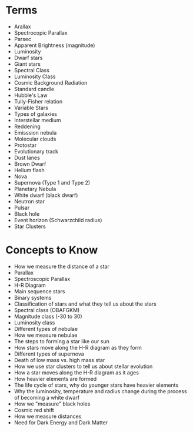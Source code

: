 # Terms
- Arallax
- Spectrocopic Parallax
- Parsec
- Apparent Brightness (magnitude)
- Luminosity
- Dwarf stars
- Giant stars
- Spectral Class
- Luminosity Class
- Cosmic Background Radiation
- Standard candle
- Hubble's Law
- Tully-Fisher relation
- Variable Stars
- Types of galaxies
- Interstellar medium
- Reddening
- Emisssion nebula
- Molecular clouds
- Protostar
- Evolutionary track
- Dust lanes
- Brown Dwarf
- Helium flash
- Nova
- Supernova (Type 1 and Type 2)
- Planetary Nebula
- White dwarf (black dwarf)
- Neutron star
- Pulsar
- Black hole
- Event horizon (Schwarzchild radius)
- Star Clusters
# Concepts to Know
- How we measure the distance of a star
- Parallax
- Spectroscopic Parallax
- H-R Diagram
- Main sequence stars
- Binary systems
- Classification of stars and what they tell us about the stars
- Spectral class (OBAFGKM)
- Magnitude class (-30 to 30)
- Luminosity class
- Different types of nebulae
- How we measure nebulae
- The steps to forming a star like our sun
- How stars move along the H-R diagram as they form
- Different types of supernova
- Death of low mass vs. high mass star
- How we use star clusters to tell us about stellar evolution
- How a star moves along the H-R diagram as it ages
- How heavier elements are formed
- The life cycle of stars, why do younger stars have heavier elements
- Why the luminosity, temperature and radius change during the process of becoming a white dwarf
- How we "measure" black holes
- Cosmic red shift
- How we measure distances
- Need for Dark Energy and Dark Matter

